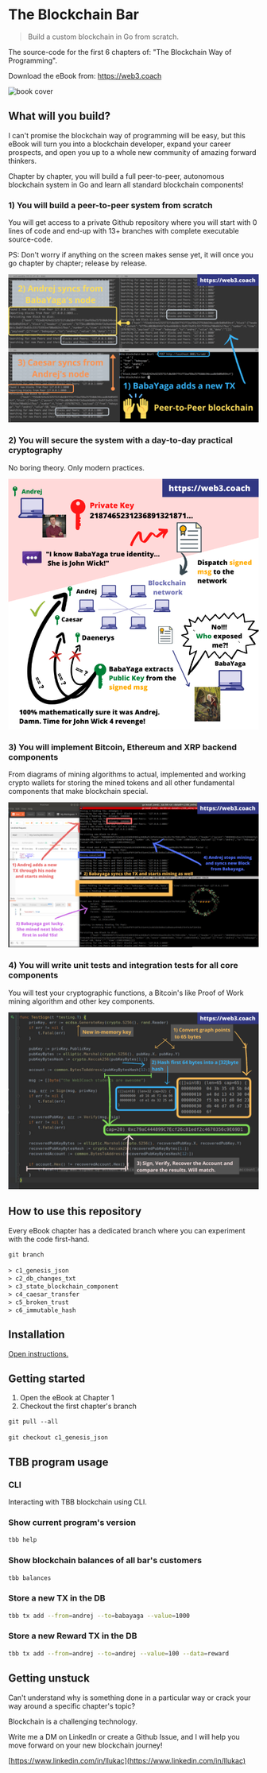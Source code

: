 # The Blockchain Bar
> Build a custom blockchain in Go from scratch.

The source-code for the first 6 chapters of: "The Blockchain Way of Programming".

Download the eBook from: https://web3.coach

![book cover](./book_cover.png)

## What will you build?
I can't promise the blockchain way of programming will be easy, but this eBook will turn you into a blockchain developer, expand your career prospects, and open you up to a whole new community of amazing forward thinkers.

Chapter by chapter, you will build a full peer-to-peer, autonomous blockchain system in Go and learn all standard blockchain components!

### 1) You will build a peer-to-peer system from scratch

You will get access to a private Github repository where you will start with 0 lines of code and end-up with 13+ branches with complete executable source-code.

PS: Don't worry if anything on the screen makes sense yet, it will once you go chapter by chapter; release by release.

![peer-to-peer blockchain system in action](./andrej_babayaga_caesar_sync_p2p.png)

### 2) You will secure the system with a day-to-day practical cryptography

No boring theory. Only modern practices.

![elliptic curve cryptography](./andrej_babayaga_crypto_sign_summary.png)

### 3) You will implement Bitcoin, Ethereum and XRP backend components 

From diagrams of mining algorithms to actual, implemented and working crypto wallets for storing the mined tokens and all other fundamental components that make blockchain special.

![decentralized consensus](./mining_p2p.png)

### 4) You will write unit tests and integration tests for all core components

You will test your cryptographic functions, a Bitcoin's like Proof of Work mining algorithm and other key components.

![ethereum signature](./test_ethereum_signature.png)

## How to use this repository
Every eBook chapter has a dedicated branch where you can experiment with the code first-hand.

```git
git branch

> c1_genesis_json
> c2_db_changes_txt
> c3_state_blockchain_component
> c4_caesar_transfer
> c5_broken_trust
> c6_immutable_hash
```

## Installation

[Open instructions.](./Installation.md)

## Getting started
1. Open the eBook at Chapter 1
1. Checkout the first chapter's branch

```git
git pull --all

git checkout c1_genesis_json
```

## TBB program usage
### CLI
Interacting with TBB blockchain using CLI.

### Show current program's version
```bash
tbb help
```

### Show blockchain balances of all bar's customers
```bash
tbb balances
```

### Store a new TX in the DB
```bash
tbb tx add --from=andrej --to=babayaga --value=1000
```

### Store a new Reward TX in the DB
```bash
tbb tx add --from=andrej --to=andrej --value=100 --data=reward
```

## Getting unstuck
Can't understand why is something done in a particular way or crack your way around a specific chapter's topic?

Blockchain is a challenging technology.
   
Write me a DM on LinkedIn or create a Github Issue, and I will help you move forward on your new blockchain journey!
   
[https://www.linkedin.com/in/llukac](https://www.linkedin.com/in/llukac)
